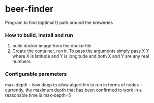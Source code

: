 # beer-finder
Program to find (optimal?) path around the breweries

 
### How to build, install and run ###
1) build docker image from the dockerfile
2) Create the container, run it. To pass the arguments simply pass X Y where X is latitude and Y is longitude and both X and Y are any real numbers. 

### Configurable parameters ###
max-depth - how deep to allow algorithm to run in terms of nodes - currently, the maximum depth that has been confirmed to work in a reasonable time is max-depth=5
